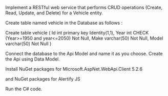 Implement a RESTful web service that performs CRUD operations (Create, Read, Update, and Delete) for a Vehicle
entity.

Create table named vehicle in the Database as follows : 

Create table vehicle
(
Id int primary key Identity(1,1),
Year int CHECK (Year>=1950 and year<=2050) Not Null,
Make varchar(50) Not Null,
Model varchar(50) Not Null
)

Connect the database to the Api Model and name it as you choose. Create the Api using Data Model.

Install NuGet packages for Microsoft.AspNet.WebApi.Client 5.2.6

and NuGet packages for Alertify JS

Run the C# code.
